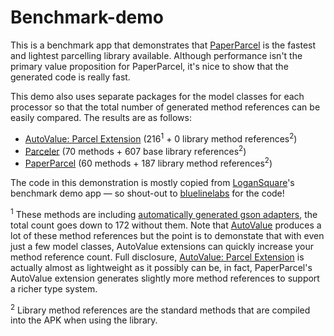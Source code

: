 # Benchmark-demo

This is a benchmark app that demonstrates that [PaperParcel](http://grandstaish.github.io/paperparcel/) is the fastest and lightest parcelling library available. Although performance isn't the primary value proposition for PaperParcel, it's nice to show that the generated code is really fast. 

This demo also uses separate packages for the model classes for each processor so that the total number of generated method references can be easily compared. The results are as follows:
- [AutoValue: Parcel Extension](https://github.com/rharter/auto-value-parcel) (216<sup>1</sup> + 0 library method references<sup>2</sup>)
- [Parceler](http://parceler.org/) (70 methods + 607 base library references<sup>2</sup>)
- [PaperParcel](http://grandstaish.github.io/paperparcel/) (60 methods + 187 library method references<sup>2</sup>)

The code in this demonstration is mostly copied from [LoganSquare](https://github.com/bluelinelabs/LoganSquare/)'s benchmark demo app — so shout-out to [bluelinelabs](http://bluelinelabs.com/) for the code!

<sup>1</sup> These methods are including [automatically generated gson adapters](https://github.com/rharter/auto-value-gson), the total count goes down to 172 without them. Note that [AutoValue](https://github.com/google/auto/tree/master/value) produces a lot of these method references but the point is to demonstate that with even just a few model classes, AutoValue extensions can quickly increase your method reference count. Full disclosure, [AutoValue: Parcel Extension](https://github.com/rharter/auto-value-parcel) is actually almost as lightweight as it possibly can be, in fact, PaperParcel's AutoValue extension generates slightly more method references to support a richer type system.

<sup>2</sup> Library method references are the standard methods that are compiled into the APK when using the library. 
